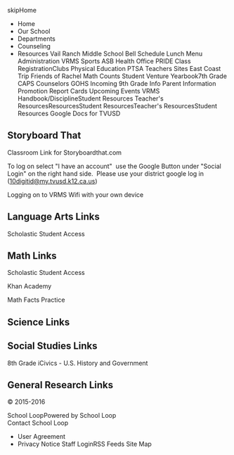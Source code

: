 skipHome
- Home
- Our School
- Departments
- Counseling
- Resources
Vail Ranch Middle School Bell Schedule Lunch Menu Administration VRMS Sports ASB
Health Office PRIDE Class RegistrationClubs Physical Education PTSA Teachers Sites
East Coast Trip Friends of Rachel Math Counts Student Venture Yearbook7th Grade CAPS
Counselors GOHS Incoming 9th Grade Info Parent Information Promotion Report Cards
Upcoming Events VRMS Handbook/DisciplineStudent Resources Teacher's ResourcesResourcesStudent
ResourcesTeacher's ResourcesStudent Resources
Google Docs for TVUSD

## Storyboard That

Classroom Link for Storyboardthat.com

To log on select "I have an account"  use the Google Button under "Social
Login" on the right hand side.  Please use your district google log in (10digitid@my.tvusd.k12.ca.us)

Logging on to VRMS Wifi with your own device

## Language Arts Links

Scholastic Student Access

## Math Links

Scholastic Student Access

Khan Academy

Math Facts Practice

## Science Links

## Social Studies Links

8th Grade iCivics - U.S. History and Government

## General Research Links
© 2015-2016   

School LoopPowered by School Loop   
Contact School Loop
- User Agreement
- Privacy Notice
Staff LoginRSS Feeds Site Map
